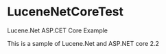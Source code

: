 # LuceneNetCoreTest
 Lucene.Net ASP.CET Core Example
 
 This is a sample of Lucene.Net and ASP.NET core 2.2
